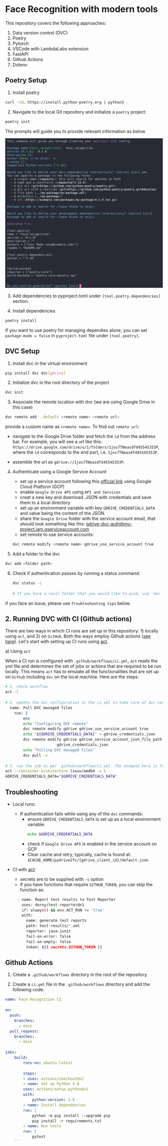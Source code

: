 # Face Recognition with modern tools

This repository covers the following approaches:

1. Data version control (DVC)
2. Poetry
3. Pytorch
4. VSCode with LambdaLabs extension
5. FastAPI
6. Github Actions
7. Dotenv

## Poetry Setup
1. Install poetry
```sh
curl -sSL https://install.python-poetry.org | python3 -
```
2. Navigate to the local Git repository and initialize a `poetry` project:
```sh
poetry init
```
The prompts will guide you to provide relevant information as below

![alt text](/utils/poetry_guide.png)

3. Add dependencies to pyproject.toml under `[tool.poetry.dependencies]` section. 

4. Install dependencies
```sh
poetry install
```
If you want to use poetry for managing dependies alone, you can set `package-mode = false` in `pyproject.toml` file under `[tool.poetry]`.

## DVC Setup
1. Install dvc in the virtual environment
```sh
pip install dvc dvc[gdrive]
```
2. Initialize dvc in the root directory of the project
```sh
dvc init
```
3. Associate the remote location with dvc (we are using Google Drive in this case)
```sh
dvc remote add --default <remote name> <remote url>
```
provide a custom name as `<remote name>`. To find out `remote url`: 
  - navigate to the Google Drive folder and fetch the `id` from the address bar. For example, you will see a url like this: `https://drive.google.com/drive/u/1/folders/1jos7TNeasdfd45545353P`, where the `id` corresponds to the end part, i.e. `1jos7TNeasdfd45545353P`. 

  - assemble the url as `gdrive://1jos7TNeasdfd45545353P`.
4. Authenticate using a Google Service Account
    - set up a service account following this [official link](https://dvc.org/doc/user-guide/data-management/remote-storage/google-drive#using-service-accounts) using Google Cloud Platform (GCP)
    - enable `Google Drive API` using `API and Services`
    - creat a new key and download .JSON with credentials and save them to a local directory
    - set up an environment variable with key `GDRIVE_CREDENTIALS_DATA` and value being the content of the JSON. 
    - share the `Google Drive` folder with the service account email, that should look something like this: gdrive-dvc-auth@my-project.iam.gserviceaccount.com
    - set remote to use service accounts:
    ```sh
    dvc remote modify <remote name> gdrive_use_service_account true
    ```

5. Add a folder to the dvc
```sh
dvc add <folder path>
```

6. Check if authentication passes by running a status command: 
    ```sh
    dvc status -c
    
    # If you have a local folder that you would like to push, use `dvc add <folder path>` and `dvc push`, else, perform `dvc pull` to fetch the data from remote - a process similar to `git`
    ```
  if you face an issue, please use `Troubleshooting tips` below.

## 2. Running DVC with CI (Github actions)
There are two ways in which CI runs are set up in this repository: 1) locally using `act`, and 2) on `GitHub`. Both the ways employ Github actions ([see here](https://docs.github.com/en/actions/automating-builds-and-tests/building-and-testing-python)). Let's start with setting up CI runs using [act](https://github.com/nektos/act).

a) Using `act`

When a CI run is configured with `.github/workflows/ci.yml`, `act` reads the yml file and determines the set of jobs or actions that are required to be run locally. This means `act` has to emulate all the functionalities that are set up on `Github` including `dvc` on the local machine. Here are the steps:

```sh
# 1. check workflow
act -l

# 2. update the dvc configuration in the ci.yml to take care of dvc configs
  name: Pull DVC managed files
    run: |
        env
        echo "Configuring DVC remote"
        dvc remote modify gdrive gdrive_use_service_account true
        echo "${GDRIVE_CREDENTIALS_DATA}" > gdrive_credentials.json
        dvc remote modify gdrive gdrive_service_account_json_file_path \
                       gdrive_credentials.json
        echo "Pulling DVC managed files"
        dvc pull -v

# 3. run the job as per .github/workflow/ci.yml. The example here is for MacOS M2 chip
act --container-architecture linux/amd64 -s \
GDRIVE_CREDENTIALS_DATA="$GDRIVE_CREDENTIALS_DATA"
```  

## Troubleshooting
- Local runs:
    - If authentication fails while using any of the `dvc` commands:
        - ensure `GDRIVE_CREDENTIALS_DATA` is set up as a local environment variable.  
          ```sh
          echo $GDRIVE_CREDENTIALS_DATA
          ```
        - check if `Google Drive API` is enabled in the service account on GCP 
        - Clear cache and retry, typically, cache is found at: `$CACHE_HOME/pydrive2fs/{gdrive_client_id}/default.json`
- CI with [act](https://github.com/nektos/act):
    
    - secrets are to be supplied with `-s` option
    - if you have functions that require `GITHUB_TOKEN`, you can skip the function as:
    ```sh
      - name: Report test results to Test Reporter
        uses: dorny/test-reporter@v1
        if: always() && env.ACT_RUN != 'true'
        with:
          name: generate test reports
          path: test-results/*.xml
          reporter: java-junit
          fail-on-error: false
          fail-on-empty: false
          token: ${{ secrets.GITHUB_TOKEN }}


## Github Actions

1. Create a `.github/workflows` directory in the root of the repository.

2. Create a `ci.yml` file in the `.github/workflows` directory and add the following code:
```yml
name: Face Recognition CI

on:
  push:
    branches:
      - main
  pull_request:
    branches:
      - main

jobs:
    build:
        runs-on: ubuntu-latest
    
        steps:
        - uses: actions/checkout@v2
        - name: Set up Python 3.8
        uses: actions/setup-python@v2
        with:
            python-version: 3.8
        - name: Install dependencies
        run: |
            python -m pip install --upgrade pip
            pip install -r requirements.txt
        - name: Run tests
        run: |
            pytest
    ```

